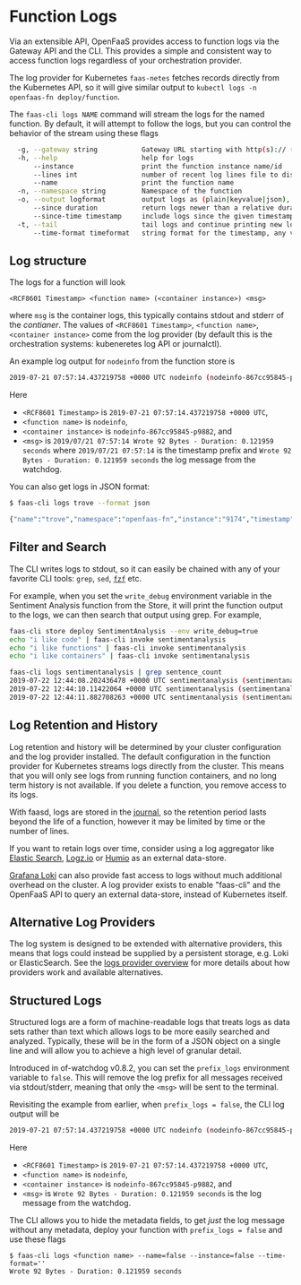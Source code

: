 # Function Logs

Via an extensible API, OpenFaaS provides access to function logs via the Gateway API and the CLI. This provides a simple and consistent way to access function logs regardless of your orchestration provider.

The log provider for Kubernetes `faas-netes` fetches records directly from the Kubernetes API, so it will give similar output to `kubectl logs -n openfaas-fn deploy/function`.

The `faas-cli logs NAME` command will stream the logs for the named function.  By default, it will attempt to follow the logs, but you can control the behavior of the stream using these flags

```sh
  -g, --gateway string           Gateway URL starting with http(s):// (default "http://127.0.0.1:8080")
  -h, --help                     help for logs
      --instance                 print the function instance name/id
      --lines int                number of recent log lines file to display. Defaults to -1, unlimited if <=0 (default -1)
      --name                     print the function name
  -n, --namespace string         Namespace of the function
  -o, --output logformat         output logs as (plain|keyvalue|json), JSON includes all available keys
      --since duration           return logs newer than a relative duration like 5s
      --since-time timestamp     include logs since the given timestamp (RFC3339)
  -t, --tail                     tail logs and continue printing new logs until the end of the request, up to 30s (default true)
      --time-format timeformat   string format for the timestamp, any value go time format string is allowed, empty will not print the timestamp (default 2006-01-02T15:04:05Z07:00)
```

## Log structure

The logs for a function will look

```
<RCF8601 Timestamp> <function name> (<container instance>) <msg>
```

where `msg` is the container logs, this typically contains stdout and stderr of the _contianer_.  The values of `<RCF8601 Timestamp>`, `<function name>`, `<container instance>` come from the log provider (by default this is the orchestration systems: kubeneretes log API or journalctl).

An example log output for `nodeinfo` from the function store is

```sh
2019-07-21 07:57:14.437219758 +0000 UTC nodeinfo (nodeinfo-867cc95845-p9882) 2019/07/21 07:57:14 Wrote 92 Bytes - Duration: 0.121959 seconds
```
Here

* `<RCF8601 Timestamp>` is `2019-07-21 07:57:14.437219758 +0000 UTC`,
* `<function name>` is `nodeinfo`,
* `<container instance>` is `nodeinfo-867cc95845-p9882`, and
* `<msg>` is `2019/07/21 07:57:14 Wrote 92 Bytes - Duration: 0.121959 seconds` where `2019/07/21 07:57:14` is the timestamp prefix and `Wrote 92 Bytes - Duration: 0.121959 seconds` the log message from the watchdog.

You can also get logs in JSON format:

```bash
$ faas-cli logs trove --format json

{"name":"trove","namespace":"openfaas-fn","instance":"9174","timestamp":"2021-02-12T17:01:03.088068Z","text":"User requested \"Insiders Update: 1st Feb 2020 - Java, KubeCon, Istio, Crossplane and more!\""}
```

## Filter and Search

The CLI writes logs to stdout, so it can easily be chained with any of your favorite CLI tools: `grep`, `sed`, [`fzf`](https://github.com/junegunn/fzf) etc.

For example, when you set the `write_debug` environment variable in the Sentiment Analysis function from the Store, it will print the function output to the logs, we can then search that output using grep.  For example,

```sh
faas-cli store deploy SentimentAnalysis --env write_debug=true
echo "i like code" | faas-cli invoke sentimentanalysis
echo "i like functions" | faas-cli invoke sentimentanalysis
echo "i like containers" | faas-cli invoke sentimentanalysis

faas-cli logs sentimentanalysis | grep sentence_count
2019-07-22 12:44:08.202436478 +0000 UTC sentimentanalysis (sentimentanalysis-7887c5d8c5-5rnb5) {"polarity": 0.0, "sentence_count": 1, "subjectivity": 0.0}
2019-07-22 12:44:10.11422064 +0000 UTC sentimentanalysis (sentimentanalysis-7887c5d8c5-5rnb5) {"polarity": 0.0, "sentence_count": 1, "subjectivity": 0.0}
2019-07-22 12:44:11.882708263 +0000 UTC sentimentanalysis (sentimentanalysis-7887c5d8c5-5rnb5) {"polarity": 0.0, "sentence_count": 1, "subjectivity": 0.0}
```

## Log Retention and History

Log retention and history will be determined by your cluster configuration and the log provider installed. The default configuration in the function provider for Kubernetes streams logs directly from the cluster. This means that you will only see logs from running function containers, and no long term history is not available. If you delete a function, you remove access to its logs.

With faasd, logs are stored in the [journal](https://wiki.archlinux.org/index.php/Systemd/Journal), so the retention period lasts beyond the life of a function, however it may be limited by time or the number of lines.

If you want to retain logs over time, consider using a log aggregator like [Elastic Search](https://www.elastic.co/), [Logz.io](https://logz.io) or [Humio](https://www.humio.com) as an external data-store.

[Grafana Loki](https://grafana.com/oss/loki/) can also provide fast access to logs without much additional overhead on the cluster. A log provider exists to enable "faas-cli" and the OpenFaaS API to query an external data-store, instead of Kubernetes itself.

## Alternative Log Providers

The log system is designed to be extended with alternative providers, this means that logs could instead be supplied by a persistent storage, e.g. Loki or ElasticSearch.  See the [logs provider overview](../architecture/logs-provider.md) for more details about how providers work and available alternatives.

## Structured Logs

Structured logs are a form of machine-readable logs that treats logs as data sets rather than text which allows logs to be more easily searched and analyzed. Typically, these will be in the form of a JSON object on a single line and will allow you to achieve a high level of granular detail.

Introduced in of-watchdog v0.8.2, you can set the `prefix_logs` environment variable to `false`. This will remove the log prefix for all messages received via stdout/stderr, meaning that only the `<msg>` will be sent to the terminal.

Revisiting the example from earlier, when `prefix_logs = false`, the CLI log output will be

```sh
2019-07-21 07:57:14.437219758 +0000 UTC nodeinfo (nodeinfo-867cc95845-p9882) Wrote 92 Bytes - Duration: 0.121959 seconds
```
Here

* `<RCF8601 Timestamp>` is `2019-07-21 07:57:14.437219758 +0000 UTC`,
* `<function name>` is `nodeinfo`,
* `<container instance>` is `nodeinfo-867cc95845-p9882`, and
* `<msg>` is `Wrote 92 Bytes - Duration: 0.121959 seconds` is the log message from the watchdog.

The CLI allows you to hide the metadata fields, to get _just_ the log message without any metadata, deploy your function with `prefix_logs = false` and use these flags

```
$ faas-cli logs <function name> --name=false --instance=false --time-format=''
Wrote 92 Bytes - Duration: 0.121959 seconds
```